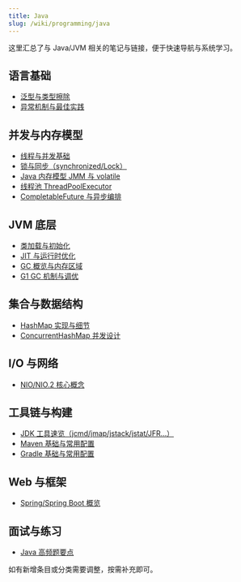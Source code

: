 ```yaml
---
title: Java
slug: /wiki/programming/java
---
```


这里汇总了与 Java/JVM 相关的笔记与链接，便于快速导航与系统学习。

## 语言基础

- [泛型与类型擦除](./language/generics.md)
- [异常机制与最佳实践](./language/exceptions.md)

## 并发与内存模型

- [线程与并发基础](./concurrency/thread.md)
- [锁与同步（synchronized/Lock）](./concurrency/lock.md)
- [Java 内存模型 JMM 与 volatile](./concurrency/volatile-jmm.md)
- [线程池 ThreadPoolExecutor](./concurrency/threadpool.md)
- [CompletableFuture 与异步编排](./concurrency/completablefuture.md)

## JVM 底层

- [类加载与初始化](./jvm/classloader.md)
- [JIT 与运行时优化](./jvm/jit.md)
- [GC 概览与内存区域](./jvm/gc/overview.md)
- [G1 GC 机制与调优](./jvm/gc/g1.md)

## 集合与数据结构

- [HashMap 实现与细节](./collections/hashmap.md)
- [ConcurrentHashMap 并发设计](./collections/concurrenthashmap.md)

## I/O 与网络

- [NIO/NIO.2 核心概念](./io-nio/nio.md)

## 工具链与构建

- [JDK 工具速览（jcmd/jmap/jstack/jstat/JFR…）](./toolchain/jdk-tools.md)
- [Maven 基础与常用配置](./toolchain/maven.md)
- [Gradle 基础与常用配置](./toolchain/gradle.md)

## Web 与框架

- [Spring/Spring Boot 概览](./web/spring.md)

## 面试与练习

- [Java 高频题要点](./interview/interview.md)

如有新增条目或分类需要调整，按需补充即可。
